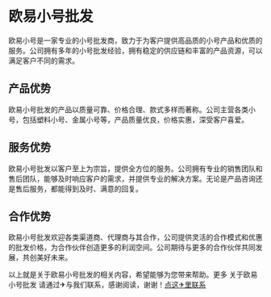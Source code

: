 # 欧易小号批发

欧易小号是一家专业的小号批发商，致力于为客户提供高品质的小号产品和优质的服务。公司拥有多年的小号批发经验，拥有稳定的供应链和丰富的产品资源，可以满足客户不同的需求。

## 产品优势

欧易小号批发的产品以质量可靠、价格合理、款式多样而著称。公司主营各类小号，包括塑料小号、金属小号等，产品质量优良，价格实惠，深受客户喜爱。

## 服务优势

欧易小号批发以客户至上为宗旨，提供全方位的服务。公司拥有专业的销售团队和售后团队，能够及时响应客户的需求，并提供专业的解决方案。无论是产品咨询还是售后服务，都能得到及时、满意的回复。

## 合作优势

欧易小号批发欢迎各类渠道商、代理商与其合作，公司提供灵活的合作模式和优惠的批发价格，为合作伙伴创造更多的利润空间。公司期待与更多的合作伙伴共同发展，共创美好未来。

以上就是关于欧易小号批发的相关内容，希望能够为您带来帮助。更多 关于欧易小号批发 请通过✈与我们联系，感谢阅读，谢谢！[点这✈里联系](https://sms.k02.cc)